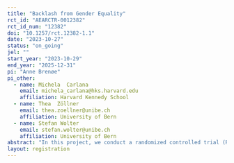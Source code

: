 ```yaml
---
title: "Backlash from Gender Equality"
rct_id: "AEARCTR-0012382"
rct_id_num: "12382"
doi: "10.1257/rct.12382-1.1"
date: "2023-10-27"
status: "on_going"
jel: ""
start_year: "2023-10-29"
end_year: "2025-12-31"
pi: "Anne Brenøe"
pi_other:
  - name: Michela  Carlana
    email: michela_carlana@hks.harvard.edu
    affiliation: Harvard Kennedy School
  - name: Thea  Zöllner
    email: thea.zoellner@unibe.ch
    affiliation: University of Bern
  - name: Stefan Wolter
    email: stefan.wolter@unibe.ch
    affiliation: University of Bern
abstract: "In this project, we conduct a randomized controlled trial (RCT) in schools in the Canton of Zurich, Switzerland, to examine whether emphasizing employers’ demand for women in math-intensive occupations affects students’ occupational aspirations and their willingness to help or sabotage other students of their own and opposite gender in incentivized games. Especially, we want to investigate whether emphasizing employers’ demand for women positively affects girls’ likelihood of choosing more math-intensive apprenticeships and whether there is any backlash among boys. "
layout: registration
---
```


